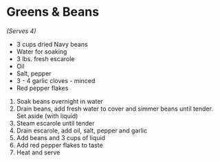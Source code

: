 # Greens & Beans
*(Serves 4)*

* 3 cups dried Navy beans
* Water for soaking
* 3 lbs. fresh escarole
* Oil
* Salt, pepper
* 3 - 4 garlic cloves - minced
* Red pepper flakes

1. Soak beans overnight in water
2. Drain beans, add fresh water to cover and simmer beans until tender. Set aside (with liquid)
3. Steam escarole until tender
4. Drain escarole, add oil, salt, pepper and garlic
5. Add beans and 3 cups of liquid
6. Add red pepper flakes to taste
7. Heat and serve